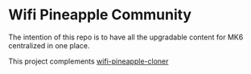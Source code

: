 # Wifi Pineapple Community

The intention of this repo is to have all the upgradable content for MK6 centralized in one place.

This project complements [wifi-pineapple-cloner](https://github.com/xchwarze/wifi-pineapple-cloner) 
